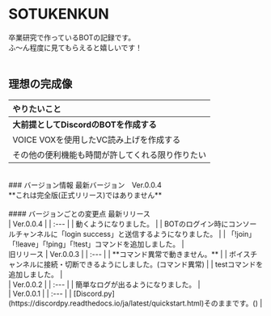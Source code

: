 # SOTUKENKUN
卒業研究で作っているBOTの記録です。<br>
ふ～ん程度に見てもらえると嬉しいです！<br>
<br>
## 理想の完成像
| やりたいこと |
| :--- |
| **大前提としてDiscordのBOTを作成する** |
| VOICE VOXを使用したVC読み上げを作成する |
| その他の便利機能も時間が許してくれる限り作りたい |
<br>
### バージョン情報
最新バージョン　Ver.0.0.4<br>
**これは完全版(正式リリース)ではありません**<br>
<br>
#### バージョンごとの変更点
最新リリース<br>
| Ver.0.0.4 |
| :--- |
| 動くようになりました。 |
| BOTのログイン時にコンソールチャンネルに「login success」と送信するようになりました。 |
| 「!join」「!leave」「!ping」「!test」コマンドを追加しました。 |
<br>
旧リリース
| Ver.0.0.3 |
| :--- |
| **コマンド異常で動きません。** |
| ボイスチャンネルに接続・切断できるようにしました。(コマンド異常) |
| testコマンドを追加しました。 |
<br>
| Ver.0.0.2 |
| :--- |
| 簡単なログが出るようになりました。 |
<br>
| Ver.0.0.1 |
| :--- |
| [Discord.py](https://discordpy.readthedocs.io/ja/latest/quickstart.html)そのままです。() |
